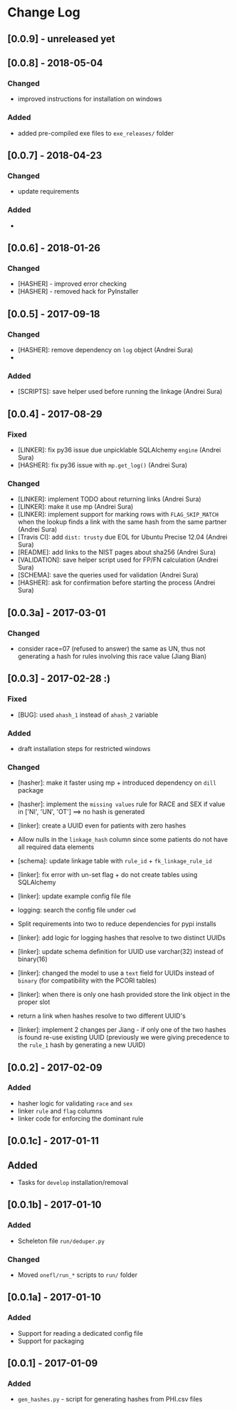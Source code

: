 # Change Log


## [0.0.9] - unreleased yet


## [0.0.8] - 2018-05-04
### Changed
 * improved instructions for installation on windows

### Added
 * added pre-compiled exe files to `exe_releases/` folder

## [0.0.7] - 2018-04-23
### Changed
 * update requirements

### Added
 * [DOCS]: installation-linker.md


## [0.0.6] - 2018-01-26

### Changed
 * [HASHER] - improved error checking
 * [HASHER] - removed hack for PyInstaller


## [0.0.5] - 2017-09-18

### Changed
 * [HASHER]: remove dependency on `log` object (Andrei Sura)
 * [DOCS]: updates

### Added
 * [SCRIPTS]: save helper used before running the linkage (Andrei Sura)


## [0.0.4] - 2017-08-29

### Fixed
 * [LINKER]: fix py36 issue due unpicklable SQLAlchemy `engine` (Andrei Sura)
 * [HASHER]: fix py36 issue with `mp.get_log()` (Andrei Sura)

### Changed
 * [LINKER]: implement TODO about returning links (Andrei Sura)
 * [LINKER]: make it use mp (Andrei Sura)
 * [LINKER]: implement support for marking rows with `FLAG_SKIP_MATCH` when the lookup finds a link with the same hash from the same partner (Andrei Sura)
 * [Travis CI]: add `dist: trusty` due EOL for Ubuntu Precise 12.04 (Andrei Sura)
 * [README]: add links to the NIST pages about sha256 (Andrei Sura)
 * [VALIDATION]: save helper script used for FP/FN calculation (Andrei Sura)
 * [SCHEMA]: save the queries used for validation (Andrei Sura)
 * [HASHER]: ask for confirmation before starting the process (Andrei Sura)


## [0.0.3a] - 2017-03-01
### Changed
 * consider race=07 (refused to answer) the same as UN, thus not generating a hash for rules involving this race value (Jiang Bian)


## [0.0.3] - 2017-02-28 :)

### Fixed
 * [BUG]: used `ahash_1` instead of `ahash_2` variable

### Added
 * draft installation steps for restricted windows

### Changed
 * [hasher]: make it faster using mp + introduced dependency on `dill` package
 * [hasher]: implement the `missing values` rule for RACE and SEX if value in ['NI', 'UN', 'OT'] ==> no hash is generated

 * [linker]: create a UUID even for patients with zero hashes
 * Allow nulls in the `linkage_hash` column since some patients do not have all required data elements
 * [schema]: update linkage table with `rule_id` + `fk_linkage_rule_id`
 * [linker]: fix error with un-set flag + do not create tables using SQLAlchemy
 * [linker]: update example config file file
 * logging: search the config file under `cwd`
 * Split requirements into two to reduce dependencies for pypi installs
 * [linker]: add logic for logging hashes that resolve to two distinct UUIDs
 * [linker]: update schema definition for UUID use varchar(32) instead of binary(16)
 * [linker]: changed the model to use a `text` field for UUIDs instead of `binary` (for compatibility with the PCORI tables)
 * [linker]: when there is only one hash provided store the link object in the proper slot 
+ return a link when hashes resolve to two different UUID's

 * [linker]: implement 2 changes per Jiang - if only one of the two hashes is found re-use existing UUID
   (previously we were giving precedence to the `rule_1` hash by generating a new UUID)


## [0.0.2] - 2017-02-09
### Added
* hasher logic for validating `race` and `sex`
* linker `rule` and `flag` columns
* linker code for enforcing the dominant rule


## [0.0.1c] - 2017-01-11
## Added
* Tasks for `develop` installation/removal


## [0.0.1b] - 2017-01-10
### Added
* Scheleton file `run/deduper.py`

### Changed 
* Moved `onefl/run_*` scripts to `run/` folder


## [0.0.1a] - 2017-01-10
### Added
* Support for reading a dedicated config file
* Support for packaging


## [0.0.1] - 2017-01-09
### Added
* `gen_hashes.py` - script for generating hashes from PHI.csv files
